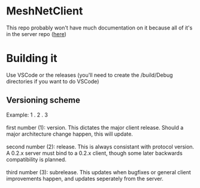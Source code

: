 # MeshNetClient
This repo probably won't have much documentation on it because all of it's in the server repo (<a href="https://github.com/80HD-0/MeshNetServer">here</a>)

# Building it
Use VSCode or the releases (you'll need to create the /build/Debug directories if you want to do VSCode)

## Versioning scheme
Example: 1   .   2   .   3<br><br>
first number (1): version. This dictates the major client release. Should a major architecture change happen, this will update.<br><br>
second number (2): release. This is always consistant with protocol version. A 0.2.x server must bind to a 0.2.x client, though some later backwards compatibility is planned.<br><br>
third number (3): subrelease. This updates when bugfixes or general client improvements happen, and updates seperately from the server.
